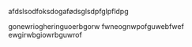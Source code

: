 afdslsodfoksdogafødsglsdpfglpfldpg

gonewriogheringuoerbgorw
fwneognwpofguwebfwef
ewgirwbgiowrbguwrof